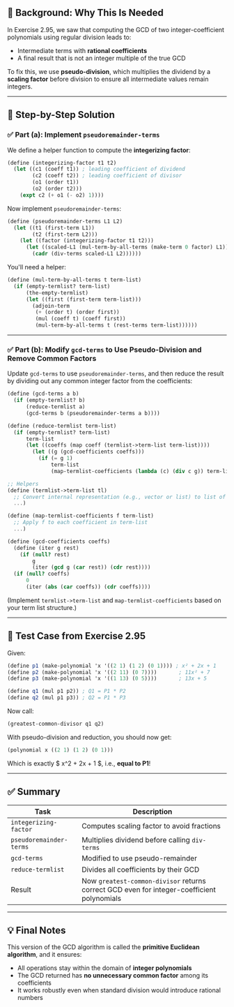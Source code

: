 ## 🧠 **Background: Why This Is Needed**

In Exercise 2.95, we saw that computing the GCD of two integer-coefficient polynomials using regular division leads to:

- Intermediate terms with **rational coefficients**
- A final result that is not an integer multiple of the true GCD

To fix this, we use **pseudo-division**, which multiplies the dividend by a **scaling factor** before division to ensure all intermediate values remain integers.

---

## 🔧 Step-by-Step Solution

### ✅ Part (a): Implement `pseudoremainder-terms`

We define a helper function to compute the **integerizing factor**:

```scheme
(define (integerizing-factor t1 t2)
  (let ((c1 (coeff t1)) ; leading coefficient of dividend
        (c2 (coeff t2)) ; leading coefficient of divisor
        (o1 (order t1))
        (o2 (order t2)))
    (expt c2 (+ o1 (- o2) 1))))
```

Now implement `pseudoremainder-terms`:

```scheme
(define (pseudoremainder-terms L1 L2)
  (let ((t1 (first-term L1))
        (t2 (first-term L2)))
    (let ((factor (integerizing-factor t1 t2)))
      (let ((scaled-L1 (mul-term-by-all-terms (make-term 0 factor) L1)))
        (cadr (div-terms scaled-L1 L2))))))
```

You'll need a helper:

```scheme
(define (mul-term-by-all-terms t term-list)
  (if (empty-termlist? term-list)
      (the-empty-termlist)
      (let ((first (first-term term-list)))
        (adjoin-term
         (+ (order t) (order first))
         (mul (coeff t) (coeff first))
         (mul-term-by-all-terms t (rest-terms term-list))))))
```

---

### ✅ Part (b): Modify `gcd-terms` to Use Pseudo-Division and Remove Common Factors

Update `gcd-terms` to use `pseudoremainder-terms`, and then reduce the result by dividing out any common integer factor from the coefficients:

```scheme
(define (gcd-terms a b)
  (if (empty-termlist? b)
      (reduce-termlist a)
      (gcd-terms b (pseudoremainder-terms a b))))

(define (reduce-termlist term-list)
  (if (empty-termlist? term-list)
      term-list
      (let ((coeffs (map coeff (termlist->term-list term-list))))
        (let ((g (gcd-coefficients coeffs)))
          (if (= g 1)
              term-list
              (map-termlist-coefficients (lambda (c) (div c g)) term-list))))))

;; Helpers
(define (termlist->term-list tl)
  ;; Convert internal representation (e.g., vector or list) to list of terms
  ...)

(define (map-termlist-coefficients f term-list)
  ;; Apply f to each coefficient in term-list
  ...)

(define (gcd-coefficients coeffs)
  (define (iter g rest)
    (if (null? rest)
        g
        (iter (gcd g (car rest)) (cdr rest))))
  (if (null? coeffs)
      0
      (iter (abs (car coeffs)) (cdr coeffs))))
```

(Implement `termlist->term-list` and `map-termlist-coefficients` based on your term list structure.)

---

## 🧪 Test Case from Exercise 2.95

Given:

```scheme
(define p1 (make-polynomial 'x '((2 1) (1 2) (0 1)))) ; x² + 2x + 1
(define p2 (make-polynomial 'x '((2 11) (0 7))))       ; 11x² + 7
(define p3 (make-polynomial 'x '((1 13) (0 5))))       ; 13x + 5

(define q1 (mul p1 p2)) ; Q1 = P1 * P2
(define q2 (mul p1 p3)) ; Q2 = P1 * P3
```

Now call:

```scheme
(greatest-common-divisor q1 q2)
```

With pseudo-division and reduction, you should now get:

```scheme
(polynomial x ((2 1) (1 2) (0 1)))
```

Which is exactly $ x^2 + 2x + 1 $, i.e., **equal to P1**!

---

## ✅ Summary

| Task | Description |
|------|-------------|
| `integerizing-factor` | Computes scaling factor to avoid fractions |
| `pseudoremainder-terms` | Multiplies dividend before calling `div-terms` |
| `gcd-terms` | Modified to use pseudo-remainder |
| `reduce-termlist` | Divides all coefficients by their GCD |
| Result | Now `greatest-common-divisor` returns correct GCD even for integer-coefficient polynomials |

---

## 💡 Final Notes

This version of the GCD algorithm is called the **primitive Euclidean algorithm**, and it ensures:

- All operations stay within the domain of **integer polynomials**
- The GCD returned has **no unnecessary common factor** among its coefficients
- It works robustly even when standard division would introduce rational numbers
